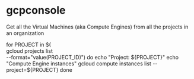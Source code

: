 # gcpconsole
Get all the Virtual Machines (aka Compute Engines) from all the projects in an organization

for PROJECT in $(\
  gcloud projects list \
  --format="value(PROJECT_ID)")
do
  echo "Project: ${PROJECT}"
  echo "Compute Engine instances"
  gcloud compute instances list --project=${PROJECT}
done
